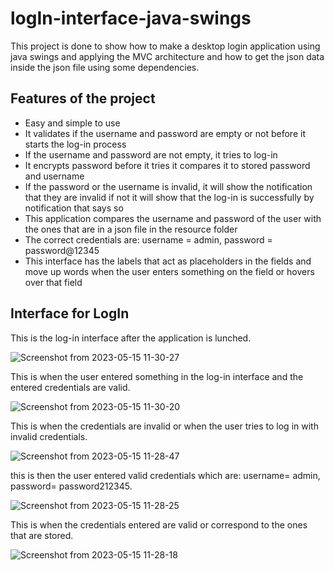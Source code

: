 # logIn-interface-java-swings

This project is done to show how to make a desktop login application using java swings and applying the MVC architecture and how to get the json data inside the json file using some dependencies.
## Features of the project
* Easy and simple to use
* It validates if the username and password are empty or not before it starts the log-in process
* If the username and password are not empty, it tries to log-in
* It encrypts password before it tries it compares it to stored password and username
* If the password or the username is invalid, it will show the notification that they are invalid if not it will show that the log-in is successfully by notification that says so
* This application compares the username and password of the user with the ones that are in a json file in the resource folder
* The correct credentials are: username = admin, password = password@12345
* This interface has the labels that act as placeholders in the fields and move up words when the user enters something on the field or hovers over that field

## Interface for LogIn
This is the log-in interface after the application is lunched.

![Screenshot from 2023-05-15 11-30-27](https://github.com/MoalosiLiteboho/logIn-and-registration-interface/assets/112495633/44ce0390-468f-4162-aa3c-18662801c5af)

This is when the user entered something in the log-in interface and the entered credentials are valid.

![Screenshot from 2023-05-15 11-30-20](https://github.com/MoalosiLiteboho/logIn-and-registration-interface/assets/112495633/efd299b5-4d66-46d6-bcb8-a2f7090737e1)

This is when the credentials are invalid or when the user tries to log in with invalid credentials.

![Screenshot from 2023-05-15 11-28-47](https://github.com/MoalosiLiteboho/logIn-and-registration-interface/assets/112495633/d8f65bff-e37c-4176-991c-8751f474fa1b)

this is then the user entered valid credentials which are: username= admin, password= password212345.

![Screenshot from 2023-05-15 11-28-25](https://github.com/MoalosiLiteboho/logIn-and-registration-interface/assets/112495633/d3f2b647-0893-4237-8983-152a89d96f43)

This is when the credentials entered are valid or correspond to the ones that are stored.

![Screenshot from 2023-05-15 11-28-18](https://github.com/MoalosiLiteboho/logIn-and-registration-interface/assets/112495633/bc16691b-a18c-406c-8db9-9d896f260356)
